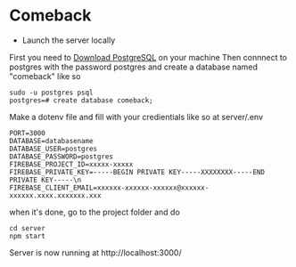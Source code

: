 # Comeback

- Launch the server locally

First you need to [Download PostgreSQL](https://www.postgresql.org/download/) on your machine
Then connnect to postgres with the password postgres and create a database named "comeback" like so

```
sudo -u postgres psql
postgres=# create database comeback;
```

Make a dotenv file and fill with your credientials like so at server/.env

```
PORT=3000
DATABASE=databasename
DATABASE_USER=postgres
DATABASE_PASSWORD=postgres
FIREBASE_PROJECT_ID=xxxxx-xxxxx
FIREBASE_PRIVATE_KEY=-----BEGIN PRIVATE KEY-----XXXXXXXX-----END PRIVATE KEY-----\n                                                                                                FIREBASE_CLIENT_EMAIL=xxxxxx-xxxxxx-xxxxxx@xxxxxx-xxxxxx.xxxx.xxxxxxx.xxx  
```

when it's done, go to the project folder and do

```
cd server
npm start
```

Server is now running at http://localhost:3000/
